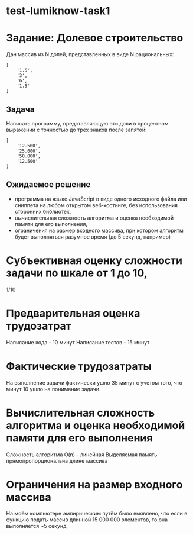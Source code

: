 # test-lumiknow-task1

# Задание: Долевое строительство

Дан массив из N долей, представленных в виде N рациональных:

```
[
    '1.5',
    '3',
    '6',
    '1.5'
]
```

## Задача

Написать программу, представляющую эти доли в процентном выражении с точностью до трех знаков после запятой:

```
[
    '12.500',
    '25.000',
    '50.000',
    '12.500'
]
```

## Ожидаемое решение

* программа на языке JavaScript в виде одного исходного файла или сниппета на любом открытом веб-хостинге, без использования сторонних библиотек,
* вычислительная сложность алгоритма и оценка необходимой памяти для его выполнения,
* ограничения на размер входного массива, при котором алгоритм будет выполняться разумное время (до 5 секунд, например)

# Субъективная оценку сложности задачи по шкале от 1 до 10,

1/10 

# Предварительная оценка трудозатрат

Написание кода - 10 минут
Написание тестов - 15 минут 

# Фактические трудозатраты

На выполнение задачи фактически ушло 35 минут с учетом того, что минут 10 ушло на понимание задачи.

# Вычислительная сложность алгоритма и оценка необходимой памяти для его выполнения

Сложность алгоритма O(n) - линейная
Выделяемая память прямопропорциональна длине массива

# Ограничения на размер входного массива
На моём компьютере эмпирическим путём было выявлено, что если в функцию подать массив длинной 15 000 000 элементов, то она выполняется ~5 секунд
